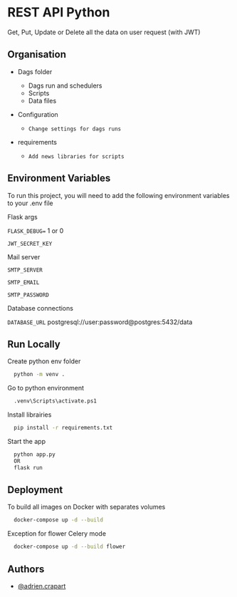 # REST API Python

Get, Put, Update or Delete all the data on user request (with JWT)

## Organisation

- Dags folder
    - Dags run and schedulers
    - Scripts
    - Data files

- Configuration
    - `Change settings for dags runs`

- requirements
    - `Add news libraries for scripts`
## Environment Variables

To run this project, you will need to add the following environment variables to your .env file

Flask args

`FLASK_DEBUG=` 1 or 0

`JWT_SECRET_KEY`

Mail server

`SMTP_SERVER`

`SMTP_EMAIL`

`SMTP_PASSWORD`

Database connections

`DATABASE_URL` postgresql://user:password@postgres:5432/data
## Run Locally

Create python env folder

```bash
  python -m venv .
```

Go to python environment

```bash
  .venv\Scripts\activate.ps1
```

Install librairies

```bash
  pip install -r requirements.txt
```

Start the app

```bash
  python app.py
  OR
  flask run
```


## Deployment

To build all images on Docker with separates volumes

```bash
  docker-compose up -d --build
```
Exception for flower Celery mode
```bash
  docker-compose up -d --build flower
```
## Authors

- [@adrien.crapart](https://www.github.com/Adrien-Crapart)
